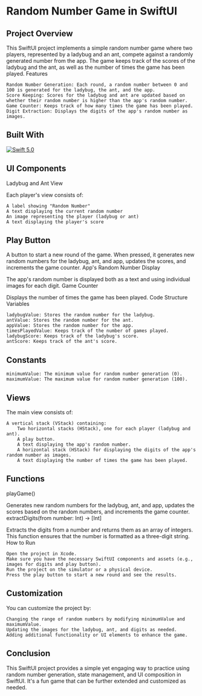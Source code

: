 # Random Number Game in SwiftUI
## Project Overview

This SwiftUI project implements a simple random number game where two players, represented by a ladybug and an ant, compete against a randomly generated number from the app. The game keeps track of the scores of the ladybug and the ant, as well as the number of times the game has been played.
Features

    Random Number Generation: Each round, a random number between 0 and 100 is generated for the ladybug, the ant, and the app.
    Score Keeping: Scores for the ladybug and ant are updated based on whether their random number is higher than the app's random number.
    Game Counter: Keeps track of how many times the game has been played.
    Digit Extraction: Displays the digits of the app's random number as images.

 ## Built With

 [![Swift 5.0](https://img.shields.io/badge/swift-5.0-orange.svg?style=flat)](#)


## UI Components
Ladybug and Ant View

Each player's view consists of:

    A label showing "Random Number"
    A text displaying the current random number
    An image representing the player (ladybug or ant)
    A text displaying the player's score

## Play Button

A button to start a new round of the game. When pressed, it generates new random numbers for the ladybug, ant, and app, updates the scores, and increments the game counter.
App's Random Number Display

The app's random number is displayed both as a text and using individual images for each digit.
Game Counter

Displays the number of times the game has been played.
Code Structure
Variables

    ladybugValue: Stores the random number for the ladybug.
    antValue: Stores the random number for the ant.
    appValue: Stores the random number for the app.
    timesPlayedValue: Keeps track of the number of games played.
    ladybugScore: Keeps track of the ladybug's score.
    antScore: Keeps track of the ant's score.

## Constants

    minimumValue: The minimum value for random number generation (0).
    maximumValue: The maximum value for random number generation (100).

## Views

The main view consists of:

    A vertical stack (VStack) containing:
        Two horizontal stacks (HStack), one for each player (ladybug and ant).
        A play button.
        A text displaying the app's random number.
        A horizontal stack (HStack) for displaying the digits of the app's random number as images.
        A text displaying the number of times the game has been played.

## Functions
playGame()

Generates new random numbers for the ladybug, ant, and app, updates the scores based on the random numbers, and increments the game counter.
extractDigits(from number: Int) -> [Int]

Extracts the digits from a number and returns them as an array of integers. This function ensures that the number is formatted as a three-digit string.
How to Run

    Open the project in Xcode.
    Make sure you have the necessary SwiftUI components and assets (e.g., images for digits and play button).
    Run the project on the simulator or a physical device.
    Press the play button to start a new round and see the results.

## Customization

You can customize the project by:

    Changing the range of random numbers by modifying minimumValue and maximumValue.
    Updating the images for the ladybug, ant, and digits as needed.
    Adding additional functionality or UI elements to enhance the game.

## Conclusion

This SwiftUI project provides a simple yet engaging way to practice using random number generation, state management, and UI composition in SwiftUI. It's a fun game that can be further extended and customized as needed.
